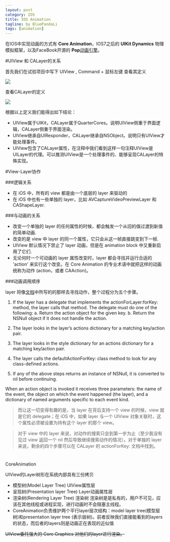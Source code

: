 ```yaml
---
layout: post
category: IOS
title: IOS Animation
tagline: by BluePandaLi
tags: [animation]
---
```


在IOS中实现动画的方式有 **Core Animation**，IOS7之后的 **UIKit Dynamics** 物理模拟框架，以及FaceBook开源的 **Pop**[动画引擎](https://github.com/facebook/pop)。

<!--more-->

#UIView 和 CALayer的关系

首先我们在试验项目中写下 UIView , Command + 鼠标左键 查看其定义  

![](http://bluepanda-blog.qiniudn.com/blogCoreAnimationDemo_UIView.png)   

查看CALayer的定义
  
![](http://bluepanda-blog.qiniudn.com/blogCoreAnimationDemo_CALayer.png)  
 
根据以上定义我们能得出如下结论：
 
*	UIView属于UIKit，CALayer属于QuarterCores。说明UIView侧重于界面逻辑，CALayer侧重于界面渲染。 
*	UIView继承自UIResponder，CALayer继承自NSObject。说明只有UIView才能处理事件。
*   UIView包含了CALayer属性，在注释中我们看到这样一句注释UIView是UILayer的代理。可以推测UIView是一个处理事件的、能够呈现CALayer的特殊实现。

#View-Layer协作

###逻辑关系
* 在 iOS 中，所有的 view 都是由一个底层的 layer 来驱动的
* 在 iOS 中也有一些单独的 layer，比如 AVCaptureVideoPreviewLayer 和 CAShapeLayer.

###与动画的关系
* 改变一个单独的 layer 的任何属性的时候，都会触发一个从旧的值过渡到新值的简单动画.
* 改变的是 view 中 layer 的同一个属性，它只会从这一帧直接跳变到下一帧.
* UIView 默认情况下禁止了 layer 动画，但是在 animation block 中又重新启用了它们. 
* 无论何时一个可动画的 layer 属性改变时，layer 都会寻找并运行合适的 'action' 来实行这个改变。在 Core Animation 的专业术语中就把这样的动画统称为动作 (action，或者 CAAction)。

###动画调用顺序

layer 将像[文档]()中所写的的那样去寻找动作，整个过程分为五个步骤。  

1. If the layer has a delegate that implements the actionForLayer:forKey: method, the layer calls that method. The delegate must do one of the following:	a. Return the action object for the given key.
	b. Return the NSNull object if it does not handle the action.
	
2. The layer looks in the layer’s actions dictionary for a matching key/action pair.
3. The layer looks in the style dictionary for an actions dictionary for a matching key/action pair.
4. The layer calls the defaultActionForKey: class method to look for any class-defined actions.
5. If any of the above steps returns an instance of NSNull, it is converted to nil before continuing.

When an action object is invoked it receives three parameters: the name of the event, the object on which the event happened (the layer), and a dictionary of named arguments specific to each event kind.

>而让这一切变得有趣的是，当 layer 在背后支持一个 view 的时候，view 就是它的 delegate；在 iOS 中，如果 layer 与一个 UIView 对象关联时，这个属性必须被设置为持有这个 layer 的那个 view。

>对于 view 中的 layer 来说，对动作的搜索只会到第一步为止（至少我没有见过 view 返回一个 nil 然后导致继续搜索动作的情况）。对于单独的 layer 来说，剩余的四个步骤可以在 CALayer 的 actionForKey: 文档中找到。


#
CoreAnimation

UIView的Layer树形在系统内部具有三份拷贝  

* 模型树(Model Layer Tree) UIView属性层   
* 呈现树(Presentation layer Tree) Layer动画属性层  
* 渲染树(Rendering Layer Tree) 渲染树 渲染树是是私有的，用户不可见，应该在其他线程或进程实现，进行动画时不会阻塞主线程。  
* CoreAnimation负责维护两个平行layer层次结构：model layer tree(模型层树)和presentation layer tree (表示层树)。前者反映我们直接能看到的layers的状态，而后者的layers则是动画正在表现的近似值

~~UIView委托强大的 Core Graphics 对他们的layer进行渲染。~~